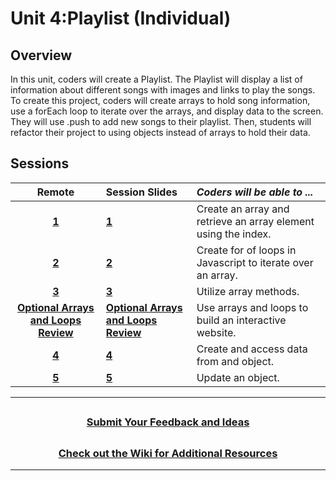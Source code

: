 # Unit 4:Playlist (Individual)

## Overview
In this unit, coders will create a Playlist. The Playlist will display a list of information about different songs with images and links to play the songs. To create this project, coders will create arrays to hold song information, use a forEach loop to iterate over the arrays, and display data to the screen. They will use .push to add new songs to their playlist. Then, students will refactor their project to using objects instead of arrays to hold their data.

## Sessions

|Remote|                                                                           Session Slides                                                                           | _Coders will be able to ..._                                   |
| :----------------------------------------------------------------------------------------------------------------------------------------------------------------: | :-------------------------------------------------------------- |:------|
| [**1**](https://docs.google.com/presentation/d/1mQUn-FMVMQutv7ZJE50o0jH6VysvFYyFjqPvcXxdtic/edit?usp=sharing)|                                                                             [**1**](https://docs.google.com/presentation/d/1fO5lnoKUPCr0M6Q4WfZSuou9xsHN_z_PBOSgBGpoIr4/edit?usp=sharing)                                                                              | Create an array and retrieve an array element using the index. |
| [**2**](https://docs.google.com/presentation/d/1AoddSJALJWRwP00p_QKPlYtYvG1GQta8IfAOU_8oAMI/edit?usp=sharing) |                                                                             [**2**](https://docs.google.com/presentation/d/1eJlXMtwvGXVHb9DiHU_7jVPGZf7_nDfpHZR-JH_jN4A/edit?usp=sharing)                                                                              | Create for of loops in Javascript to iterate over an array.    |
|[**3**](https://docs.google.com/presentation/d/1kMbpv4WshsxfBzM1WovDEL9itBj11LJeQqVNRRqwSIw/edit?usp=sharing)|                                                                             [**3**](https://docs.google.com/presentation/d/1bb9QZUYnwd-C3Z2wWgaOIKJbvcx4JM3nIkvJErFxUyE/edit?usp=sharing)                                                                              | Utilize array methods.                                         |                                                                   
|[**Optional Arrays and Loops Review**](https://docs.google.com/presentation/d/1oSjua7g2JVHZCoQakq0m32FQI9cHjAr3n8drviWjvqM/edit#slide=id.g89a19f1754_0_1869)| [**Optional Arrays and Loops Review**](https://docs.google.com/presentation/d/1URnbmtHOuxLpXu6l14zseNLcJQM3nkT0PtQEIl-9OT0/edit#slide=id.g89b2d7bd6b_0_257) | Use arrays and loops to build an interactive website.          |
|[**4**](https://docs.google.com/presentation/d/1IkW_P9q7ddzRnhfYE-hr5u2I5vRfbuEPOcbm4k5YRQc/edit?usp=sharing)|[**4**](https://docs.google.com/presentation/d/1abM4het3RhUzlft-mBpF0wSqJa6QHVzT3X70THfqnWE/edit?usp=sharing)                                                                              | Create and access data from and object.                        |
|[**5**](https://docs.google.com/presentation/d/1sOQwY9NFdY5N4QSMkDlkh-BSG8hNiptkDIMAzN70HPA/edit?usp=sharing)|                                                                             [**5**](https://docs.google.com/presentation/d/13lgv6Ayrh5CJi768gMPlOcErorMU8nd8JWfSbuNOo_w/edit?usp=sharing)                                                                              | Update an object.                                              |

---

## <h3 align="center"><a href="https://forms.gle/vyAD1HFwXHZMRXrr9">Submit Your Feedback and Ideas</a></h3>

## <h3 align="center"><a href="https://github.com/itscodenation/curriculum-20-21/wiki">Check out the Wiki for Additional Resources</a></h3>

---
